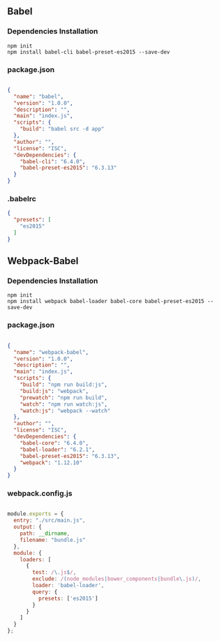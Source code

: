 ## Babel

### Dependencies Installation

```
npm init
npm install babel-cli babel-preset-es2015 --save-dev
```

### package.json

``` json

{
  "name": "babel",
  "version": "1.0.0",
  "description": "",
  "main": "index.js",
  "scripts": {
    "build": "babel src -d app"
  },
  "author": "",
  "license": "ISC",
  "devDependencies": {
    "babel-cli": "6.4.0",
    "babel-preset-es2015": "6.3.13"
  }
}

```

### .babelrc

``` json
{
  "presets": [
    "es2015"
  ]
}
```

## Webpack-Babel

### Dependencies Installation

```
npm init
npm install webpack babel-loader babel-core babel-preset-es2015 --save-dev
```

### package.json

``` json

{
  "name": "webpack-babel",
  "version": "1.0.0",
  "description": "",
  "main": "index.js",
  "scripts": {
    "build": "npm run build:js",
    "build:js": "webpack",
    "prewatch": "npm run build",
    "watch": "npm run watch:js",
    "watch:js": "webpack --watch"
  },
  "author": "",
  "license": "ISC",
  "devDependencies": {
    "babel-core": "6.4.0",
    "babel-loader": "6.2.1",
    "babel-preset-es2015": "6.3.13",
    "webpack": "1.12.10"
  }
}

```

### webpack.config.js

``` javascript

module.exports = {
  entry: "./src/main.js",
  output: {
    path: __dirname,
    filename: "bundle.js"
  },
  module: {
    loaders: [
      {
        test: /\.js$/,
        exclude: /(node_modules|bower_components|bundle\.js)/,
        loader: 'babel-loader',
        query: {
          presets: ['es2015']
        }
      }
    ]
  }
};

```
